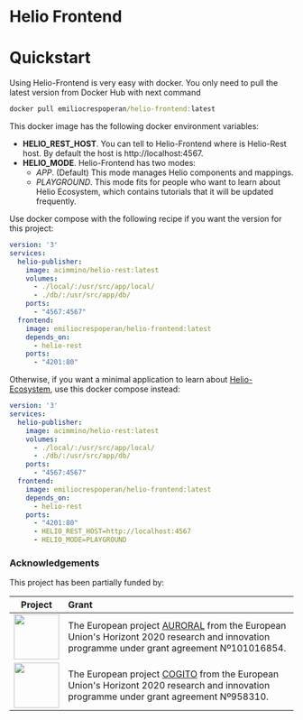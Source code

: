 # Helio Frontend

# Quickstart

Using Helio-Frontend is very easy with docker. You only need to pull the latest version from Docker Hub with next command
```cmd
docker pull emiliocrespoperan/helio-frontend:latest
```

This docker image has the following docker environment variables:
* **HELIO_REST_HOST**. You can tell to Helio-Frontend where is Helio-Rest host. By default the host is http://localhost:4567.
* **HELIO_MODE**. Helio-Frontend has two modes:
  * *APP*. (Default) This mode manages Helio components and mappings.
  * *PLAYGROUND*. This mode fits for people who want to learn about Helio Ecosystem, which contains tutorials that it will be updated frequently.



Use docker compose with the following recipe if you want the  version for this project:

```yml
version: '3'
services:
  helio-publisher:
    image: acimmino/helio-rest:latest
    volumes: 
      - ./local/:/usr/src/app/local/
      - ./db/:/usr/src/app/db/
    ports:
      - "4567:4567"
  frontend:
    image: emiliocrespoperan/helio-frontend:latest
    depends_on:
      - helio-rest
    ports:
      - "4201:80"
```

Otherwise, if you want a minimal application to learn about [Helio-Ecosystem](https://github.com/helio-ecosystem), use this docker compose instead:

```yml
version: '3'
services:
  helio-publisher:
    image: acimmino/helio-rest:latest
    volumes: 
      - ./local/:/usr/src/app/local/
      - ./db/:/usr/src/app/db/
    ports:
      - "4567:4567"
  frontend:
    image: emiliocrespoperan/helio-frontend:latest
    depends_on:
      - helio-rest
    ports:
      - "4201:80"
      - HELIO_REST_HOST=http://localhost:4567
      - HELIO_MODE=PLAYGROUND
```

### Acknowledgements
This project has been partially funded by:

 | Project       | Grant |
 |   :---:      |      :---      |
 | <img src="https://github.com/helio-ecosystem/helio-ecosystem/assets/4105186/c9081c01-69ed-4ba3-aa1a-fddbaaee19c1" height="80"/>   | The European project [AURORAL](https://www.auroral.eu/) from the European Union's Horizont 2020 research and innovation programme under grant agreement Nº101016854. |
 | <img src="https://github.com/helio-ecosystem/helio-ecosystem/assets/4105186/f1cde449-266f-45f4-a5da-e9c6006f5f3f" height="80"/>  | The European project [COGITO](https://cogito-project.eu/) from the European Union's Horizont 2020 research and innovation programme under grant agreement Nº958310. |

 
